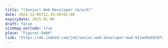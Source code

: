 ```yaml
---
title: "(Senior) Web Developer (m/w/d)"
date: 2024-12-06T22:34:49+01:00
expirydate: 2025-01-06
draft: false
sitemap_exclude: true
place: "Figures GmbH"
link: "https://de.indeed.com/job/senior-web-developer-mwd-913ad9ab039fae4f"
---
```

